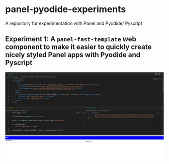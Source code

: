 # panel-pyodide-experiments

A repository for experimentation with Panel and Pyodide/ Pyscript

## Experiment 1: A `panel-fast-template` web component to make it easier to quickly create nicely styled Panel apps with Pyodide and Pyscript

![Code](assets/pyscript-example-code.jpg)
![App](assets/pyscript-example-app.jpg)
